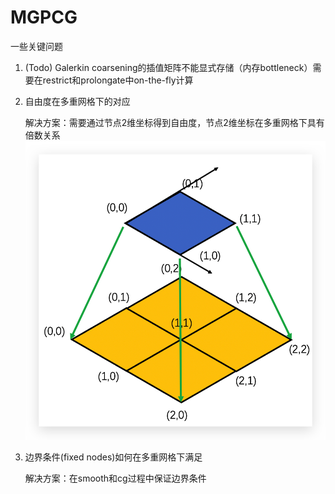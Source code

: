 # MGPCG 

一些关键问题
1. (Todo) Galerkin coarsening的插值矩阵不能显式存储（内存bottleneck）需要在restrict和prolongate中on-the-fly计算

2. 自由度在多重网格下的对应

    解决方案：需要通过节点2维坐标得到自由度，节点2维坐标在多重网格下具有倍数关系
    ![img](./imgs/nodes.png)
    
3. 边界条件(fixed nodes)如何在多重网格下满足

    解决方案：在smooth和cg过程中保证边界条件
